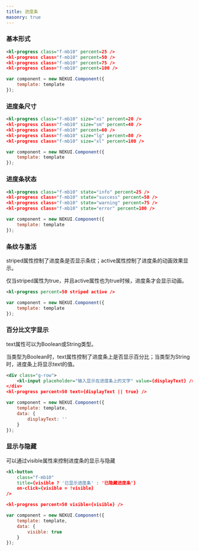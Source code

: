 ```yaml
---
title: 进度条
masonry: true
---
```


<!-- demo_start -->

### 基本形式

<div class="m-example"></div>

```xml
<kl-progress class="f-mb10" percent=25 />
<kl-progress class="f-mb10" percent=50 />
<kl-progress class="f-mb10" percent=75 />
<kl-progress class="f-mb10" percent=100 />
```

```javascript
var component = new NEKUI.Component({
    template: template
});
```

<!-- demo_end -->

<!-- demo_start -->

### 进度条尺寸

<div class="m-example"></div>

```xml
<kl-progress class="f-mb10" size="xs" percent=20 />
<kl-progress class="f-mb10" size="sm" percent=40 />
<kl-progress class="f-mb10" percent=60 />
<kl-progress class="f-mb10" size="lg" percent=80 />
<kl-progress class="f-mb10" size="xl" percent=100 />
```

```javascript
var component = new NEKUI.Component({
    template: template
});
```

<!-- demo_end -->

<!-- demo_start -->

### 进度条状态

<div class="m-example"></div>

```xml
<kl-progress class="f-mb10" state="info" percent=25 />
<kl-progress class="f-mb10" state="success" percent=50 />
<kl-progress class="f-mb10" state="warning" percent=75 />
<kl-progress class="f-mb10" state="error" percent=100 />
```

```javascript
var component = new NEKUI.Component({
    template: template
});
```

<!-- demo_end -->

<!-- demo_start -->

### 条纹与激活

striped属性控制了进度条是否显示条纹；active属性控制了进度条的动画效果显示。

仅当striped属性为true，并且active属性也为true时候，进度条才会显示动画。

<div class="m-example"></div>

```xml
<kl-progress percent=50 striped active />
```

```javascript
var component = new NEKUI.Component({
    template: template
});
```

<!-- demo_end -->

<!-- demo_start -->

### 百分比文字显示

text属性可以为Boolean或String类型。

当类型为Boolean时，text属性控制了进度条上是否显示百分比；当类型为String时，进度条上将显示text的值。

<div class="m-example"></div>

```xml
<div class="g-row">
    <kl-input placeholder="输入显示在进度条上的文字" value={displayText} />
</div>
<kl-progress percent=50 text={displayText || true} />
```

```javascript
var component = new NEKUI.Component({
    template: template,
    data: {
        displayText: ''
    }
});
```

<!-- demo_end -->

<!-- demo_start -->

### 显示与隐藏

可以通过visible属性来控制进度条的显示与隐藏

<div class="m-example"></div>

```xml
<kl-button
    class="f-mb10"
    title={visible ? '已显示进度条' : '已隐藏进度条'}
    on-click={visible = !visible}
/>

<kl-progress percent=50 visible={visible} />
```

```javascript
var component = new NEKUI.Component({
    template: template,
    data: {
        visible: true
    }
});
```

<!-- demo_end -->
